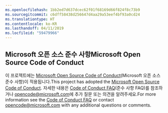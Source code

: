```yaml
---
ms.openlocfilehash: 1bb2ed7d637dcec62f01f68169d66f824f8c73b9
ms.sourcegitcommit: c6dff58438d256647d4aa29a53eef4bf93a0cd24
ms.translationtype: HT
ms.contentlocale: ko-KR
ms.lasthandoff: 04/11/2019
ms.locfileid: "59479966"
---
```

## <a name="microsoft-open-source-code-of-conduct"></a><span data-ttu-id="22f15-101">Microsoft 오픈 소스 준수 사항</span><span class="sxs-lookup"><span data-stu-id="22f15-101">Microsoft Open Source Code of Conduct</span></span>

<span data-ttu-id="22f15-102">이 프로젝트에는 [Microsoft Open Source Code of Conduct](https://opensource.microsoft.com/codeofconduct/)(Microsoft 오픈 소스 준수 사항)이 적용됩니다.</span><span class="sxs-lookup"><span data-stu-id="22f15-102">This project has adopted the [Microsoft Open Source Code of Conduct](https://opensource.microsoft.com/codeofconduct/).</span></span>
<span data-ttu-id="22f15-103">자세한 내용은 [Code of Conduct FAQ](https://opensource.microsoft.com/codeofconduct/faq/)(준수 사항 FAQ)를 참조하거나 [opencode@microsoft.com](mailto:opencode@microsoft.com)에 추가 질문 또는 의견을 알려주세요.</span><span class="sxs-lookup"><span data-stu-id="22f15-103">For more information see the [Code of Conduct FAQ](https://opensource.microsoft.com/codeofconduct/faq/) or contact [opencode@microsoft.com](mailto:opencode@microsoft.com) with any additional questions or comments.</span></span>

